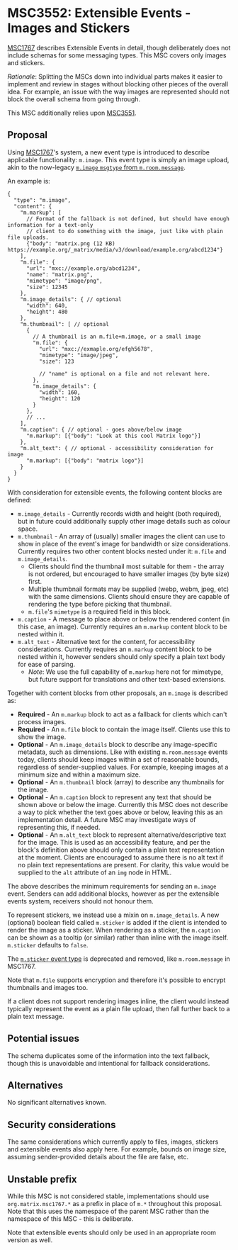 # MSC3552: Extensible Events - Images and Stickers

[MSC1767](https://github.com/matrix-org/matrix-doc/pull/1767) describes Extensible Events in detail,
though deliberately does not include schemas for some messaging types. This MSC covers only images
and stickers.

*Rationale*: Splitting the MSCs down into individual parts makes it easier to implement and review in
stages without blocking other pieces of the overall idea. For example, an issue with the way images
are represented should not block the overall schema from going through.

This MSC additionally relies upon [MSC3551](https://github.com/matrix-org/matrix-doc/pull/3551).

## Proposal

Using [MSC1767](https://github.com/matrix-org/matrix-doc/pull/1767)'s system, a new event type
is introduced to describe applicable functionality: `m.image`. This event type is simply an image
upload, akin to the now-legacy [`m.image` `msgtype` from `m.room.message`](https://spec.matrix.org/v1.1/client-server-api/#mimage).

An example is:

```json5
{
  "type": "m.image",
  "content": {
    "m.markup": [
      // Format of the fallback is not defined, but should have enough information for a text-only
      // client to do something with the image, just like with plain file uploads.
      {"body": "matrix.png (12 KB) https://example.org/_matrix/media/v3/download/example.org/abcd1234"}
    ],
    "m.file": {
      "url": "mxc://example.org/abcd1234",
      "name": "matrix.png",
      "mimetype": "image/png",
      "size": 12345
    },
    "m.image_details": { // optional
      "width": 640,
      "height": 480
    },
    "m.thumbnail": [ // optional
      {
        // A thumbnail is an m.file+m.image, or a small image
        "m.file": {
          "url": "mxc://exmaple.org/efgh5678",
          "mimetype": "image/jpeg",
          "size": 123

          // "name" is optional on a file and not relevant here.
        },
        "m.image_details": {
          "width": 160,
          "height": 120
        }
      },
      // ...
    ],
    "m.caption": { // optional - goes above/below image
      "m.markup": [{"body": "Look at this cool Matrix logo"}]
    },
    "m.alt_text": { // optional - accessibility consideration for image
      "m.markup": [{"body": "matrix logo"}]
    }
  }
}
```

With consideration for extensible events, the following content blocks are defined:

* `m.image_details` - Currently records width and height (both required), but in future could
  additionally supply other image details such as colour space.
* `m.thumbnail` - An array of (usually) smaller images the client can use to show in place of
  the event's image for bandwidth or size considerations. Currently requires two other content
  blocks nested under it: `m.file` and `m.image_details`.
  * Clients should find the thumbnail most suitable for them - the array is not ordered, but
    encouraged to have smaller images (by byte size) first.
  * Multiple thumbnail formats may be supplied (webp, webm, jpeg, etc) with the same dimensions.
    Clients should ensure they are capable of rendering the type before picking that thumbnail.
  * `m.file`'s `mimetype` is a required field in this block.
* `m.caption` - A message to place above or below the rendered content (in this case, an image).
  Currently requires an `m.markup` content block to be nested within it.
* `m.alt_text` - Alternative text for the content, for accessibility considerations. Currently
  requires an `m.markup` content block to be nested within it, however senders should only
  specify a plain text body for ease of parsing.
  * *Note*: We use the full capability of `m.markup` here not for mimetype, but future support
    for translations and other text-based extensions.

Together with content blocks from other proposals, an `m.image` is described as:

* **Required** - An `m.markup` block to act as a fallback for clients which can't process images.
* **Required** - An `m.file` block to contain the image itself. Clients use this to show the image.
* **Optional** - An `m.image_details` block to describe any image-specific metadata, such as dimensions.
  Like with existing `m.room.message` events today, clients should keep images within a set of
  reasonable bounds, regardless of sender-supplied values. For example, keeping images at a minimum
  size and within a maximum size.
* **Optional** - An `m.thumbnail` block (array) to describe any thumbnails for the image.
* **Optional** - An `m.caption` block to represent any text that should be shown above or below the
  image. Currently this MSC does not describe a way to pick whether the text goes above or below,
  leaving this as an implementation detail. A future MSC may investigate ways of representing this,
  if needed.
* **Optional** - An `m.alt_text` block to represent alternative/descriptive text for the image. This
  is used as an accessibility feature, and per the block's definition above should only contain a plain
  text representation at the moment. Clients are encouraged to assume there is no alt text if no plain
  text representations are present. For clarity, this value would be supplied to the `alt` attribute
  of an `img` node in HTML.

The above describes the minimum requirements for sending an `m.image` event. Senders can add additional
blocks, however as per the extensible events system, receivers should not honour them.

To represent stickers, we instead use a mixin on `m.image_details`. A new (optional) boolean field
called `m.sticker` is added if the client is intended to render the image as a sticker. When rendering
as a sticker, the `m.caption` can be shown as a tooltip (or similar) rather than inline with the image
itself. `m.sticker` defaults to `false`.

The [`m.sticker` event type](https://spec.matrix.org/v1.1/client-server-api/#msticker) is deprecated
and removed, like `m.room.message` in MSC1767.

Note that `m.file` supports encryption and therefore it's possible to encrypt thumbnails and images
too.

If a client does not support rendering images inline, the client would instead typically represent
the event as a plain file upload, then fall further back to a plain text message.

## Potential issues

The schema duplicates some of the information into the text fallback, though this is unavoidable
and intentional for fallback considerations.

## Alternatives

No significant alternatives known.

## Security considerations

The same considerations which currently apply to files, images, stickers and extensible events also
apply here. For example, bounds on image size, assuming sender-provided details about the file are
false, etc.

## Unstable prefix

While this MSC is not considered stable, implementations should use `org.matrix.msc1767.*` as a prefix in
place of `m.*` throughout this proposal. Note that this uses the namespace of the parent MSC rather than
the namespace of this MSC - this is deliberate.

Note that extensible events should only be used in an appropriate room version as well.
